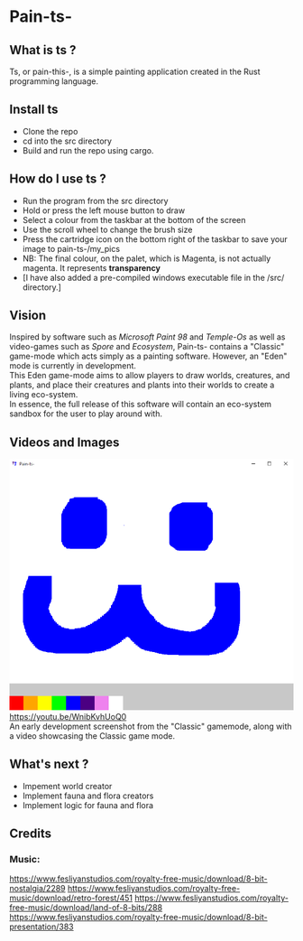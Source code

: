 # Pain-ts-
## What is ts ?
Ts, or pain-this-, is a simple painting application created in the Rust programming language.

## Install ts
* Clone the repo
* cd into the src directory
* Build and run the repo using cargo.

## How do I use ts ?
* Run the program from the src directory
* Hold or press the left mouse button to draw
* Select a colour from the taskbar at the bottom of the screen
* Use the scroll wheel to change the brush size
* Press the cartridge icon on the bottom right of the taskbar to save your image to pain-ts-/my_pics
* NB: The final colour, on the palet, which is Magenta, is not actually magenta. It represents **transparency**
* [I have also added a pre-compiled windows executable file in the /src/ directory.]

## Vision
Inspired by software such as *Microsoft Paint 98* and *Temple-Os* as well as video-games such as *Spore* and *Ecosystem*, Pain-ts- contains a "Classic" game-mode which acts simply as a painting software. However, an "Eden" mode is currently in development.  
This Eden game-mode aims to allow players to draw worlds, creatures, and plants, and place their creatures and plants into their worlds to create a living eco-system.  
In essence, the full release of this software will contain an eco-system sandbox for the user to play around with.

## Videos and Images
![Early Development Image example](src/assets/image.png)  
https://youtu.be/WnibKvhUoQ0  
An early development screenshot from the "Classic" gamemode, along with a video showcasing the Classic game mode.

## What's next ?
* Impement world creator
* Implement fauna and flora creators
* Implement logic for fauna and flora

## Credits
### Music:
https://www.fesliyanstudios.com/royalty-free-music/download/8-bit-nostalgia/2289
https://www.fesliyanstudios.com/royalty-free-music/download/retro-forest/451
https://www.fesliyanstudios.com/royalty-free-music/download/land-of-8-bits/288
https://www.fesliyanstudios.com/royalty-free-music/download/8-bit-presentation/383

